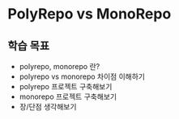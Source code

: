 # PolyRepo vs MonoRepo

## 학습 목표
- polyrepo, monorepo 란?
- polyrepo vs monorepo 차이점 이해하기
- polyrepo 프로젝트 구축해보기
- monorepo 프로젝트 구축해보기
- 장/단점 생각해보기
